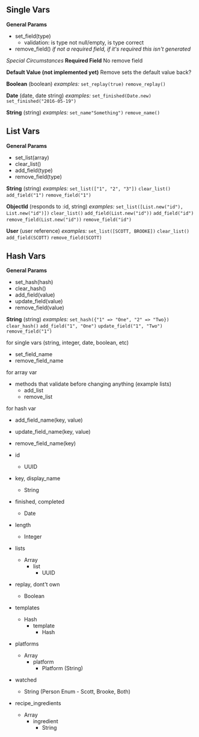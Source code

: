**Single Vars**
---------------
**General Params**
- set_field(type)
  - validation: is type not null/empty, is type correct
- remove_field() _if not a required field, if it's required this isn't generated_

_Special Circumstances_
**Required Field**
No remove field

**Default Value (not implemented yet)**
Remove sets the default value back?


**Boolean** (boolean)
_examples:_
`set_replay(true)`
`remove_replay()`

**Date** (date, date string)
_examples:_
`set_finished(Date.new)`
`set_finished("2016-05-19")`

**String** (string)
_examples:_
`set_name"Something")`
`remove_name()`

**List Vars**
---------------
**General Params**
- set_list(array)
- clear_list()
- add_field(type)
- remove_field(type)

**String** (string)
_examples:_
`set_list(["1", "2", "3"])`
`clear_list()`
`add_field("1")`
`remove_field("1")`

**ObjectId** (responds to :id, string)
_examples:_
`set_list([List.new("id"), List.new("id")])`
`clear_list()`
`add_field(List.new("id"))`
`add_field("id")`
`remove_field(List.new("id"))`
`remove_field("id")`

**User** (user reference)
_examples:_
`set_list([SCOTT, BROOKE])`
`clear_list()`
`add_field(SCOTT)`
`remove_field(SCOTT)`

**Hash Vars**
---------------
**General Params**
- set_hash(hash)
- clear_hash()
- add_field(value)
- update_field(value)
- remove_field(value)

**String** (string)
_examples:_
`set_hash({"1" => "One", "2" => "Two})`
`clear_hash()`
`add_field("1", "One")`
`update_field("1", "Two")`
`remove_field("1")`

for single vars (string, integer, date, boolean, etc)
  - set_field_name
  - remove_field_name

for array var
  - methods that validate before changing anything (example lists)
    - add_list
    - remove_list

for hash var
  - add_field_name(key, value)
  - update_field_name(key, value)
  - remove_field_name(key)

- id
  - UUID

- key, display_name
  - String

- finished, completed
  - Date

- length
  - Integer

- lists
  - Array
    - list
      - UUID

- replay, dont't own
  - Boolean

- templates
  - Hash
    - template
      - Hash

- platforms
  - Array
    - platform
      - Platform (String)

- watched
   - String (Person Enum - Scott, Brooke, Both)
  
- recipe_ingredients
  - Array
    - ingredient
       - String